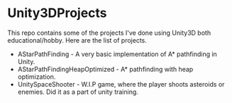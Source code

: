 # Unity3DProjects
This repo contains some of the projects I've done using Unity3D both educational/hobby.
Here are the list of projects. 

* AStarPathFinding - A very basic implementation of A* pathfinding in Unity.
* AStarPathFindingHeapOptimized - A* pathfinding with heap optimization.
* UnitySpaceShooter - W.I.P game, where the player shoots asteroids or enemies. Did it as a part of unity training. 
